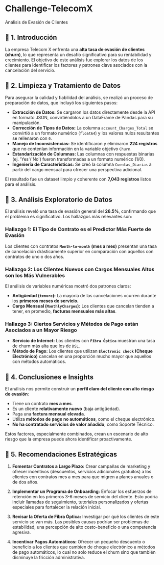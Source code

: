 # Challenge-TelecomX
Análisis de Evasión de Clientes

## 🔹 1. Introducción
La empresa Telecom X enfrenta una **alta tasa de evasión de clientes (churn)**, lo que representa un desafío significativo para su rentabilidad y crecimiento. El objetivo de este análisis fue explorar los datos de los clientes para identificar los factores y patrones clave asociados con la cancelación del servicio.


## 🔹 2. Limpieza y Tratamiento de Datos
Para asegurar la calidad y fiabilidad del análisis, se realizó un proceso de preparación de datos, que incluyó los siguientes pasos:

*   **Extracción de Datos:** Se cargaron los datos directamente desde la API en formato JSON, convirtiéndolos a un DataFrame de Pandas para su manipulación.
*   **Corrección de Tipos de Datos:** La columna `account_Charges_Total` se convirtió a un formato numérico (`float64`) y los valores nulos resultantes se rellenaron con `0`.
*   **Manejo de Inconsistencias:** Se identificaron y eliminaron **224 registros** que no contenían información en la variable objetivo `Churn`.
*   **Estandarización de Columnas:** Las columnas con respuestas binarias (ej. 'Yes'/'No') fueron transformadas a un formato numérico (1/0).
*   **Ingeniería de Características:** Se creó la columna `Cuentas_Diarias` a partir del cargo mensual para ofrecer una perspectiva adicional.

El resultado fue un dataset limpio y coherente con **7,043 registros** listos para el análisis.

## 🔹 3. Análisis Exploratorio de Datos
El análisis reveló una tasa de evasión general del **26.5%**, confirmando que el problema es significativo. Los hallazgos más relevantes son:

### Hallazgo 1: El Tipo de Contrato es el Predictor Más Fuerte de Evasión
Los clientes con contratos **`Month-to-month` (mes a mes)** presentan una tasa de cancelación drásticamente superior en comparación con aquellos con contratos de uno o dos años.

### Hallazgo 2: Los Clientes Nuevos con Cargos Mensuales Altos son los Más Vulnerables
El análisis de variables numéricas mostró dos patrones claros:
*   **Antigüedad (`tenure`):** La mayoría de las cancelaciones ocurren durante los **primeros meses de servicio**.
*   **Cargo Mensual (`MonthlyCharges`):** Los clientes que cancelan tienden a tener, en promedio, **facturas mensuales más altas**.

### Hallazgo 3: Ciertos Servicios y Métodos de Pago están Asociados a un Mayor Riesgo
*   **Servicio de Internet:** Los clientes con **`Fibra Óptica`** muestran una tasa de churn más alta que los de `DSL`.
*   **Método de Pago:** Los clientes que utilizan **`Electronic check` (Cheque Electrónico)** cancelan en una proporción mucho mayor que aquellos con métodos automáticos.

## 🔹 4. Conclusiones e Insights
El análisis nos permite construir un **perfil claro del cliente con alto riesgo de evasión**:

*   Tiene un contrato **mes a mes**.
*   Es un cliente **relativamente nuevo** (baja antigüedad).
*   Paga una **factura mensual elevada**.
*   Utiliza **métodos de pago no automáticos**, como el cheque electrónico.
*   **No ha contratado servicios de valor añadido**, como Soporte Técnico.

Estos factores, especialmente combinados, crean un escenario de alto riesgo que la empresa puede ahora identificar proactivamente.

## 🔹 5. Recomendaciones Estratégicas

1.  **Fomentar Contratos a Largo Plazo:** Crear campañas de marketing y ofrecer incentivos (descuentos, servicios adicionales gratuitos) a los clientes con contratos mes a mes para que migren a planes anuales o de dos años.

2.  **Implementar un Programa de Onboarding:** Enfocar los esfuerzos de retención en los primeros 3-6 meses de servicio del cliente. Esto podría incluir llamadas de seguimiento, tutoriales personalizados y ofertas especiales para fortalecer la relación inicial.

3.  **Revisar la Oferta de Fibra Óptica:** Investigar por qué los clientes de este servicio se van más. Las posibles causas podrían ser problemas de estabilidad, una percepción de alto costo-beneficio o una competencia agresiva.

4.  **Incentivar Pagos Automáticos:** Ofrecer un pequeño descuento o beneficio a los clientes que cambien de cheque electrónico a métodos de pago automáticos, lo cual no solo reduce el churn sino que también disminuye la fricción administrativa.


